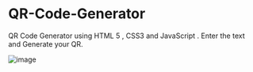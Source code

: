 # QR-Code-Generator
QR Code Generator  using HTML 5 , CSS3 and JavaScript .
Enter the text and Generate your QR.

![image](https://github.com/user-attachments/assets/dcb5f918-3c81-42a0-bf11-02fe200364e3)
